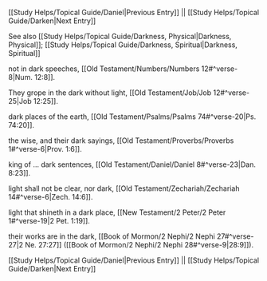 [[Study Helps/Topical Guide/Daniel|Previous Entry]]  ||  [[Study Helps/Topical Guide/Darken|Next Entry]]

 See also [[Study Helps/Topical Guide/Darkness, Physical|Darkness, Physical]]; [[Study Helps/Topical Guide/Darkness, Spiritual|Darkness, Spiritual]]

 not in dark speeches, [[Old Testament/Numbers/Numbers 12#^verse-8|Num. 12:8]].

 They grope in the dark without light, [[Old Testament/Job/Job 12#^verse-25|Job 12:25]].

 dark places of the earth, [[Old Testament/Psalms/Psalms 74#^verse-20|Ps. 74:20]].

 the wise, and their dark sayings, [[Old Testament/Proverbs/Proverbs 1#^verse-6|Prov. 1:6]].

 king of ... dark sentences, [[Old Testament/Daniel/Daniel 8#^verse-23|Dan. 8:23]].

 light shall not be clear, nor dark, [[Old Testament/Zechariah/Zechariah 14#^verse-6|Zech. 14:6]].

 light that shineth in a dark place, [[New Testament/2 Peter/2 Peter 1#^verse-19|2 Pet. 1:19]].

 their works are in the dark, [[Book of Mormon/2 Nephi/2 Nephi 27#^verse-27|2 Ne. 27:27]] ([[Book of Mormon/2 Nephi/2 Nephi 28#^verse-9|28:9]]).

[[Study Helps/Topical Guide/Daniel|Previous Entry]]  ||  [[Study Helps/Topical Guide/Darken|Next Entry]]